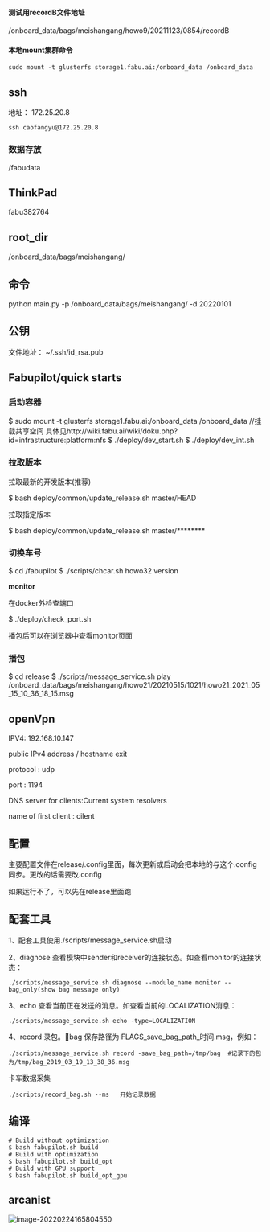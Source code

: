 #### 测试用recordB文件地址

/onboard_data/bags/meishangang/howo9/20211123/0854/recordB

#### 本地mount集群命令

```
sudo mount -t glusterfs storage1.fabu.ai:/onboard_data /onboard_data
```

## ssh 

地址： 172.25.20.8

````
ssh caofangyu@172.25.20.8
````

### 数据存放

/fabudata

## ThinkPad

fabu382764

## root_dir

/onboard_data/bags/meishangang/

## 命令

python main.py -p /onboard_data/bags/meishangang/ -d 20220101

## 公钥

文件地址： ~/.ssh/id_rsa.pub



## Fabupilot/quick starts

### 启动容器

$ sudo mount -t glusterfs storage1.fabu.ai:/onboard_data /onboard_data //挂载共享空间 具体见http://wiki.fabu.ai/wiki/doku.php?id=infrastructure:platform:nfs
$ ./deploy/dev_start.sh 
$ ./deploy/dev_int.sh  

### 拉取版本

拉取最新的开发版本(推荐)

$ bash deploy/common/update_release.sh master/HEAD

拉取指定版本

$ bash deploy/common/update_release.sh master/********

### 切换车号

$ cd /fabupilot
$ ./scripts/chcar.sh howo32 version

__monitor__

在docker外检查端口

$ ./deploy/check_port.sh

播包后可以在浏览器中查看monitor页面

### 播包

$ cd release 
$ ./scripts/message_service.sh play /onboard_data/bags/meishangang/howo21/20210515/1021/howo21_2021_05_15_10_36_18_15.msg



## openVpn

IPV4: 192.168.10.147

public IPv4 address / hostname exit

protocol : udp

port : 1194

DNS server for clients:Current system resolvers

name of first client : cilent 

## 配置

主要配置文件在release/.config里面，每次更新或启动会把本地的与这个.config同步。更改的话需要改.config

如果运行不了，可以先在release里面跑

## 配套工具

1、配套工具使用./scripts/message_service.sh启动

2、diagnose 查看模块中sender和receiver的连接状态。如查看monitor的连接状态：

```
./scripts/message_service.sh diagnose --module_name monitor --bag_only(show bag message only)
```

3、echo 查看当前正在发送的消息。如查看当前的LOCALIZATION消息：

```
./scripts/message_service.sh echo -type=LOCALIZATION
```

4、record 录包。bag 保存路径为 FLAGS_save_bag_path_时间.msg，例如：

```
./scripts/message_service.sh record -save_bag_path=/tmp/bag  #记录下的包为/tmp/bag_2019_03_19_13_38_36.msg
```

卡车数据采集

```
./scripts/record_bag.sh --ms   开始记录数据
```

## 编译

```
# Build without optimization
$ bash fabupilot.sh build
# Build with optimization
$ bash fabupilot.sh build_opt
# Build with GPU support
$ bash fabupilot.sh build_opt_gpu
```

## arcanist

![image-20220224165804550](/home/caofangyu/.config/Typora/typora-user-images/image-20220224165804550.png)
